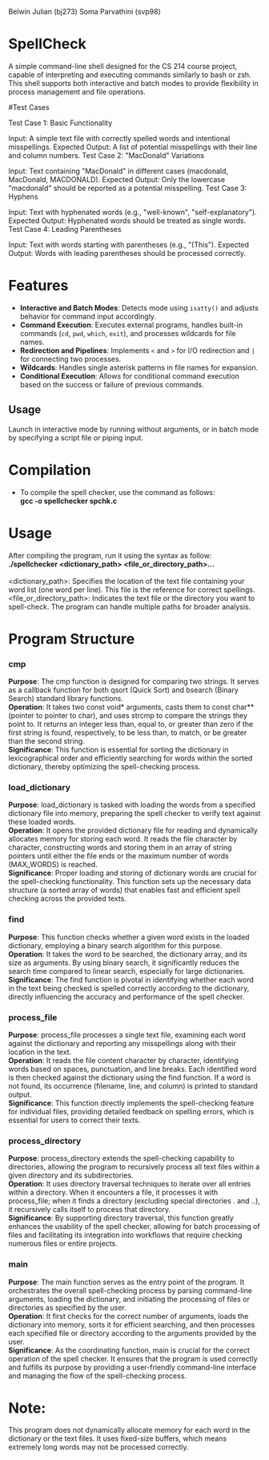 Belwin Julian (bj273)
Soma Parvathini (svp98)


# SpellCheck
A simple command-line shell designed for the CS 214 course project, capable of interpreting and executing commands similarly to bash or zsh. This shell supports both interactive and batch modes to provide flexibility in process management and file operations.


#Test Cases

Test Case 1: Basic Functionality

Input: A simple text file with correctly spelled words and intentional misspellings.
Expected Output: A list of potential misspellings with their line and column numbers.
Test Case 2: "MacDonald" Variations

Input: Text containing "MacDonald" in different cases (macdonald, MacDonald, MACDONALD).
Expected Output: Only the lowercase "macdonald" should be reported as a potential misspelling.
Test Case 3: Hyphens

Input: Text with hyphenated words (e.g., "well-known", "self-explanatory").
Expected Output: Hyphenated words should be treated as single words.
Test Case 4: Leading Parentheses

Input: Text with words starting with parentheses (e.g., "(This").
Expected Output: Words with leading parentheses should be processed correctly.



# Features
- **Interactive and Batch Modes**: Detects mode using `isatty()` and adjusts behavior for command input accordingly. <br>
- **Command Execution**: Executes external programs, handles built-in commands (`cd`, `pwd`, `which`, `exit`), and processes wildcards for file names. <br>
- **Redirection and Pipelines**: Implements `<` and `>` for I/O redirection and `|` for connecting two processes. <br>
- **Wildcards**: Handles single asterisk patterns in file names for expansion. <br>
- **Conditional Execution**: Allows for conditional command execution based on the success or failure of previous commands. <br>
  
## Usage
Launch in interactive mode by running without arguments, or in batch mode by specifying a script file or piping input.
# Compilation
 - To compile the spell checker, use the command as follows:  <br>
**gcc -o spellchecker spchk.c**

# Usage
After compiling the program, run it using the syntax as follow:  <br>
**./spellchecker <dictionary_path> <file_or_directory_path>...**  <br> <br>
<dictionary_path>:  Specifies the location of the text file containing your word list (one word per line). This file is the reference for correct spellings.  <br>
<file_or_directory_path>: Indicates the text file or the directory you want to spell-check. The program can handle multiple paths for broader analysis.  <br>

# Program Structure
### cmp
**Purpose**: The cmp function is designed for comparing two strings. It serves as a callback function for both qsort (Quick Sort) and bsearch (Binary Search) standard library functions. <br>
**Operation**: It takes two const void* arguments, casts them to const char** (pointer to pointer to char), and uses strcmp to compare the strings they point to. It returns an integer less than, equal to, or greater than zero if the first string is found, respectively, to be less than, to match, or be greater than the second string. <br>
**Significance**: This function is essential for sorting the dictionary in lexicographical order and efficiently searching for words within the sorted dictionary, thereby optimizing the spell-checking process. <br>
### load_dictionary
**Purpose**: load_dictionary is tasked with loading the words from a specified dictionary file into memory, preparing the spell checker to verify text against these loaded words. <br>
**Operation**: It opens the provided dictionary file for reading and dynamically allocates memory for storing each word. It reads the file character by character, constructing words and storing them in an array of string pointers until either the file ends or the maximum number of words (MAX_WORDS) is reached. <br>
**Significance**: Proper loading and storing of dictionary words are crucial for the spell-checking functionality. This function sets up the necessary data structure (a sorted array of words) that enables fast and efficient spell checking across the provided texts. <br>
### find
**Purpose**: This function checks whether a given word exists in the loaded dictionary, employing a binary search algorithm for this purpose. <br>
**Operation**: It takes the word to be searched, the dictionary array, and its size as arguments. By using binary search, it significantly reduces the search time compared to linear search, especially for large dictionaries. <br>
**Significance**: The find function is pivotal in identifying whether each word in the text being checked is spelled correctly according to the dictionary, directly influencing the accuracy and performance of the spell checker. <br>
### process_file
**Purpose**: process_file processes a single text file, examining each word against the dictionary and reporting any misspellings along with their location in the text. <br>
**Operation**: It reads the file content character by character, identifying words based on spaces, punctuation, and line breaks. Each identified word is then checked against the dictionary using the find function. If a word is not found, its occurrence (filename, line, and column) is printed to standard output. <br>
**Significance**: This function directly implements the spell-checking feature for individual files, providing detailed feedback on spelling errors, which is essential for users to correct their texts. <br>
### process_directory
**Purpose**: process_directory extends the spell-checking capability to directories, allowing the program to recursively process all text files within a given directory and its subdirectories. <br>
**Operation**: It uses directory traversal techniques to iterate over all entries within a directory. When it encounters a file, it processes it with process_file; when it finds a directory (excluding special directories . and ..), it recursively calls itself to process that directory. <br>
**Significance**: By supporting directory traversal, this function greatly enhances the usability of the spell checker, allowing for batch processing of files and facilitating its integration into workflows that require checking numerous files or entire projects. <br>
### main
**Purpose**: The main function serves as the entry point of the program. It orchestrates the overall spell-checking process by parsing command-line arguments, loading the dictionary, and initiating the processing of files or directories as specified by the user. <br>
**Operation**: It first checks for the correct number of arguments, loads the dictionary into memory, sorts it for efficient searching, and then processes each specified file or directory according to the arguments provided by the user. <br>
**Significance**: As the coordinating function, main is crucial for the correct operation of the spell checker. It ensures that the program is used correctly and fulfills its purpose by providing a user-friendly command-line interface and managing the flow of the spell-checking process. <br>

# Note:
This program does not dynamically allocate memory for each word in the dictionary or the text files. It uses fixed-size buffers, which means extremely long words may not be processed correctly. 
